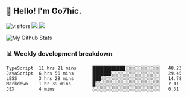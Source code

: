 ## 👋 Hello! I'm Go7hic.

 ![visitors](https://visitor-badge.glitch.me/badge?page_id=Go7hic.Go7hic)
 <a href="https://twitter.com/Go7hic">
    <img src="https://img.shields.io/badge/-@Go7hic-1ca0f1?style=flat-square&labelColor=1ca0f1&logo=twitter&logoColor=white&link=https://twitter.com/Go7hic">
   <a/>
   <a href="mailto:gtfx0209@gmail.com">
    <img src="https://img.shields.io/badge/-gtfx0209@gmail.com-c14438?style=flat-square&logo=Gmail&logoColor=white&link=mailto:gtfx0209@gmail.com">
   <a/>
 <!--
🔭 I’m currently working
🌱 I’m currently learning
💬 Ask me about 
📫 How to reach me: 
⚡ Fun fact: 
-->

![My Github Stats](https://github-readme-stats.vercel.app/api?username=Go7hic&show_icons=true)



### 📊 Weekly development breakdown
<!--START_SECTION:waka-->
```text
TypeScript  11 hrs 21 mins      ████████████░░░░░░░░░░░░░   48.23 
JavaScript  6 hrs 56 mins       ███████░░░░░░░░░░░░░░░░░░   29.45 
LESS        3 hrs 28 mins       ███░░░░░░░░░░░░░░░░░░░░░░   14.78 
Markdown    1 hr 39 mins        █░░░░░░░░░░░░░░░░░░░░░░░░   7.01 
JSX         4 mins              ░░░░░░░░░░░░░░░░░░░░░░░░░   0.31
```
<!--END_SECTION:waka-->

